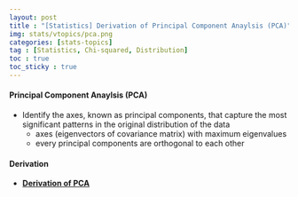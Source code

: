 ```yaml
---
layout: post
title : "[Statistics] Derivation of Principal Component Anaylsis (PCA)"
img: stats/vtopics/pca.png
categories: [stats-topics] 
tag : [Statistics, Chi-squared, Distribution]
toc : true
toc_sticky : true
---
```


#### **Principal Component Anaylsis (PCA)**

- Identify the axes, known as principal components, that capture the most significant patterns in the original distribution of the data
    - axes (eigenvectors of covariance matrix) with maximum eigenvalues
    - every principal components are orthogonal to each other

#### **Derivation**

- [**Derivation of PCA**](https://drive.google.com/file/d/1mRxwz5tNH-l5-HCj7uMAKWanQrvfXZAD/view?usp=drive_link)
